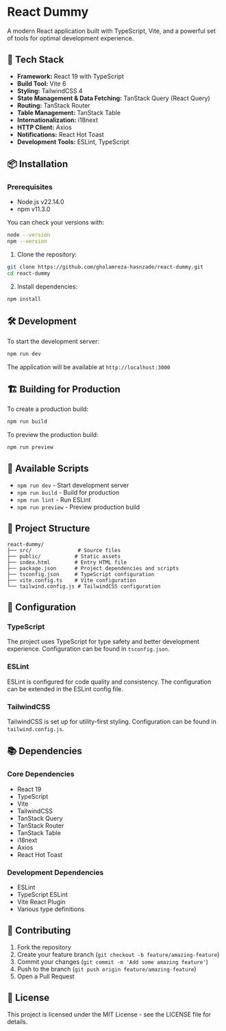 # React Dummy

A modern React application built with TypeScript, Vite, and a powerful set of tools for optimal development experience.

## 🚀 Tech Stack

- **Framework:** React 19 with TypeScript
- **Build Tool:** Vite 6
- **Styling:** TailwindCSS 4
- **State Management & Data Fetching:** TanStack Query (React Query)
- **Routing:** TanStack Router
- **Table Management:** TanStack Table
- **Internationalization:** i18next
- **HTTP Client:** Axios
- **Notifications:** React Hot Toast
- **Development Tools:** ESLint, TypeScript

## 📦 Installation

### Prerequisites

- Node.js v22.14.0
- npm v11.3.0

You can check your versions with:
```bash
node --version
npm --version
```

1. Clone the repository:
```bash
git clone https://github.com/gholamreza-hasnzade/react-dummy.git
cd react-dummy
```

2. Install dependencies:
```bash
npm install
```

## 🛠️ Development

To start the development server:

```bash
npm run dev
```

The application will be available at `http://localhost:3000`

## 🏗️ Building for Production

To create a production build:

```bash
npm run build
```

To preview the production build:

```bash
npm run preview
```

## 📝 Available Scripts

- `npm run dev` - Start development server
- `npm run build` - Build for production
- `npm run lint` - Run ESLint
- `npm run preview` - Preview production build

## 🧰 Project Structure

```
react-dummy/
├── src/               # Source files
├── public/           # Static assets
├── index.html        # Entry HTML file
├── package.json      # Project dependencies and scripts
├── tsconfig.json     # TypeScript configuration
├── vite.config.ts    # Vite configuration
└── tailwind.config.js # TailwindCSS configuration
```

## 🔧 Configuration

### TypeScript
The project uses TypeScript for type safety and better development experience. Configuration can be found in `tsconfig.json`.

### ESLint
ESLint is configured for code quality and consistency. The configuration can be extended in the ESLint config file.

### TailwindCSS
TailwindCSS is set up for utility-first styling. Configuration can be found in `tailwind.config.js`.

## 📚 Dependencies

### Core Dependencies
- React 19
- TypeScript
- Vite
- TailwindCSS
- TanStack Query
- TanStack Router
- TanStack Table
- i18next
- Axios
- React Hot Toast

### Development Dependencies
- ESLint
- TypeScript ESLint
- Vite React Plugin
- Various type definitions

## 🤝 Contributing

1. Fork the repository
2. Create your feature branch (`git checkout -b feature/amazing-feature`)
3. Commit your changes (`git commit -m 'Add some amazing feature'`)
4. Push to the branch (`git push origin feature/amazing-feature`)
5. Open a Pull Request

## 📄 License

This project is licensed under the MIT License - see the LICENSE file for details.
